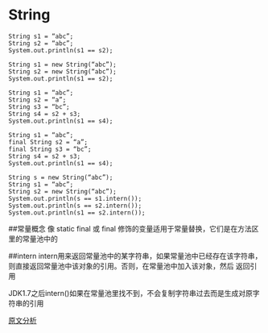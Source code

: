String
===

```
String s1 = “abc”; 
String s2 = “abc”; 
System.out.println(s1 == s2); 
```

```
String s1 = new String(“abc”); 
String s2 = new String(“abc”); 
System.out.println(s1 == s2); 
```

```
String s1 = “abc”; 
String s2 = “a”; 
String s3 = “bc”; 
String s4 = s2 + s3; 
System.out.println(s1 == s4); 
```


```
String s1 = “abc”; 
final String s2 = “a”; 
final String s3 = “bc”; 
String s4 = s2 + s3; 
System.out.println(s1 == s4); 
```


```
String s = new String(“abc”); 
String s1 = “abc”; 
String s2 = new String(“abc”); 
System.out.println(s == s1.intern()); 
System.out.println(s == s2.intern()); 
System.out.println(s1 == s2.intern()); 
```

##常量概念
像 static final 或 final 修饰的变量适用于常量替换，它们是在方法区里的常量池中的


##intern
intern用来返回常量池中的某字符串，如果常量池中已经存在该字符串，则直接返回常量池中该对象的引用。否则，在常量池中加入该对象，然后 返回引用

JDK1.7之后intern()如果在常量池里找不到，不会复制字符串过去而是生成对原字符串的引用


[原文分析](https://blog.csdn.net/soonfly/article/details/70147205)
